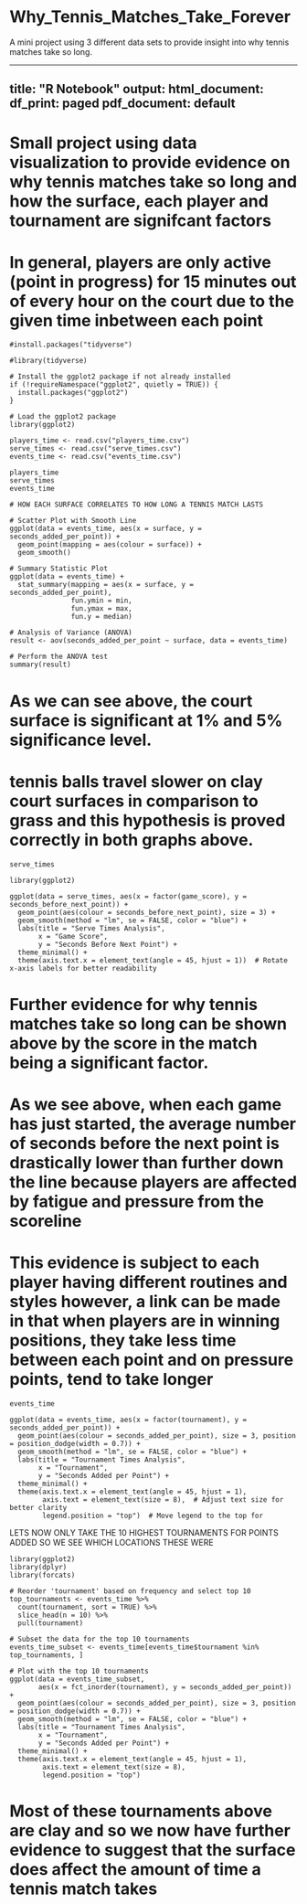 # Why_Tennis_Matches_Take_Forever
A mini project using 3 different data sets to provide insight into why tennis matches take so long.

---
title: "R Notebook"
output:
  html_document:
    df_print: paged
  pdf_document: default
---
# Small project using data visualization to provide evidence on why tennis matches take so long and how the surface, each player and tournament are signifcant factors 

# In general, players are only active (point in progress) for 15 minutes out of every hour on the court due to the given time inbetween each point 
```{r}
#install.packages("tidyverse")

#library(tidyverse)

# Install the ggplot2 package if not already installed
if (!requireNamespace("ggplot2", quietly = TRUE)) {
  install.packages("ggplot2")
}

# Load the ggplot2 package
library(ggplot2)
```

```{r}
players_time <- read.csv("players_time.csv")
serve_times <- read.csv("serve_times.csv")
events_time <- read.csv("events_time.csv")

players_time
serve_times
events_time
```
```{r}
# HOW EACH SURFACE CORRELATES TO HOW LONG A TENNIS MATCH LASTS

# Scatter Plot with Smooth Line
ggplot(data = events_time, aes(x = surface, y = seconds_added_per_point)) +
  geom_point(mapping = aes(colour = surface)) +
  geom_smooth()

# Summary Statistic Plot
ggplot(data = events_time) + 
  stat_summary(mapping = aes(x = surface, y = seconds_added_per_point),
               fun.ymin = min,
               fun.ymax = max, 
               fun.y = median)

# Analysis of Variance (ANOVA)
result <- aov(seconds_added_per_point ~ surface, data = events_time)

# Perform the ANOVA test
summary(result)
```
# As we can see above, the court surface is significant at 1% and 5% significance level.

# tennis balls travel slower on clay court surfaces in comparison to grass and this hypothesis is proved correctly in both graphs above. 

```{r}
serve_times

library(ggplot2)

ggplot(data = serve_times, aes(x = factor(game_score), y = seconds_before_next_point)) +
  geom_point(aes(colour = seconds_before_next_point), size = 3) +
  geom_smooth(method = "lm", se = FALSE, color = "blue") +
  labs(title = "Serve Times Analysis",
       x = "Game Score",
       y = "Seconds Before Next Point") +
  theme_minimal() +
  theme(axis.text.x = element_text(angle = 45, hjust = 1))  # Rotate x-axis labels for better readability
```
# Further evidence for why tennis matches take so long can be shown above by the score in the match being a significant factor. 

# As we see above, when each game has just started, the average number of seconds before the next point is drastically lower than further down the line because players are affected by fatigue and pressure from the scoreline

# This evidence is subject to each player having different routines and styles however, a link can be made in that when players are in winning positions, they take less time between each point and on pressure points, tend to take longer 

```{r}
events_time

ggplot(data = events_time, aes(x = factor(tournament), y = seconds_added_per_point)) +
  geom_point(aes(colour = seconds_added_per_point), size = 3, position = position_dodge(width = 0.7)) +
  geom_smooth(method = "lm", se = FALSE, color = "blue") +
  labs(title = "Tournament Times Analysis",
       x = "Tournament",
       y = "Seconds Added per Point") +
  theme_minimal() +
  theme(axis.text.x = element_text(angle = 45, hjust = 1),
        axis.text = element_text(size = 8),  # Adjust text size for better clarity
        legend.position = "top")  # Move legend to the top for
```

LETS NOW ONLY TAKE THE 10 HIGHEST TOURNAMENTS FOR POINTS ADDED SO WE SEE WHICH LOCATIONS THESE WERE

```{r}
library(ggplot2)
library(dplyr)
library(forcats)

# Reorder 'tournament' based on frequency and select top 10
top_tournaments <- events_time %>%
  count(tournament, sort = TRUE) %>%
  slice_head(n = 10) %>%
  pull(tournament)

# Subset the data for the top 10 tournaments
events_time_subset <- events_time[events_time$tournament %in% top_tournaments, ]

# Plot with the top 10 tournaments
ggplot(data = events_time_subset, 
       aes(x = fct_inorder(tournament), y = seconds_added_per_point)) +
  geom_point(aes(colour = seconds_added_per_point), size = 3, position = position_dodge(width = 0.7)) +
  geom_smooth(method = "lm", se = FALSE, color = "blue") +
  labs(title = "Tournament Times Analysis",
       x = "Tournament",
       y = "Seconds Added per Point") +
  theme_minimal() +
  theme(axis.text.x = element_text(angle = 45, hjust = 1),
        axis.text = element_text(size = 8),
        legend.position = "top")
```

# Most of these tournaments above are clay and so we now have further evidence to suggest that the surface does affect the amount of time a tennis match takes
